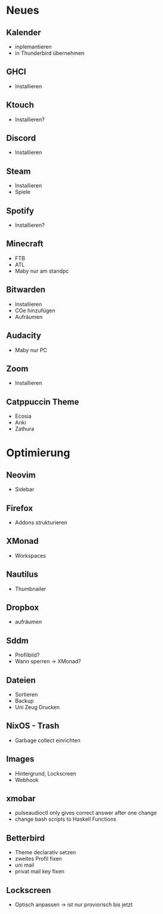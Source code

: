 # Neues

## Kalender

- inplemantieren
- in Thunderbird übernehmen

## GHCI

- Installieren

## Ktouch

- Installieren?

## Discord

- Installieren

## Steam

- Installieren
- Spiele

## Spotify

- Installieren?

## Minecraft

- FTB
- ATL
- Maby nur am standpc

## Bitwarden

- Installieren
- COe hinzufügen
- Aufräumen

## Audacity

- Maby nur PC

## Zoom

- Installieren

## Catppuccin Theme

- Ecosia
- Anki
- Zathura

# Optimierung

## Neovim

- Sidebar

## Firefox

- Addons strukturieren

## XMonad

- Workspaces

## Nautilus

- Thumbnailer

## Dropbox

- aufräumen

## Sddm

- Profilbild?
- Wann sperren -> XMonad?

## Dateien

- Sortieren
- Backup
- Uni Zeug Drucken

## NixOS - Trash

- Garbage collect einrichten

## Images

- Hintergrund, Lockscreen
- Webhook

## xmobar

- pulseaudioctl only gives correct answer after one change
- change bash scripts to Haskell Functions

## Betterbird

- Theme declarativ setzen
- zweites Profil fixen
- uni mail
- privat mail key fixen

## Lockscreen

- Optisch anpassen -> ist nur proviorisch bis jetzt
